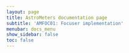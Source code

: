 ```yaml
---
layout: page
title: AstroMeters documentation page
subtitle: 'AMFOC01: Focuser implementation'
menubar: docs_menu
show_sidebar: false
toc: false
---
```



